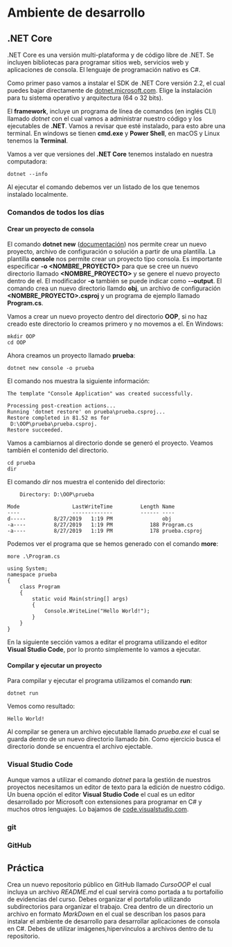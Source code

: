 # Ambiente de desarrollo

## .NET Core
.NET Core es una versión multi-plataforma y de código libre de .NET. Se incluyen bibliotecas para programar sitios web, servicios web y aplicaciones de consola. El lenguaje de programación nativo es C#. 

Como primer paso vamos a instalar el SDK de .NET Core versión 2.2, el cual puedes bajar directamente de [dotnet.microsoft.com](https://dotnet.microsoft.com/download/dotnet-core/2.2). Elige la instalación para tu sistema operativo y arquitectura (64 o 32 bits).

El **framework**, incluye un programa de línea de comandos (en inglés CLI) llamado *dotnet* con el cual vamos a administrar nuestro código y los ejecutables de **.NET**. Vamos a revisar que esté instalado, para esto abre una terminal. En windows se tienen **cmd.exe** y **Power Shell**, en macOS y Linux tenemos la **Terminal**.

Vamos a ver que versiones del  **.NET Core** tenemos instalado en nuestra computadora:

```
dotnet --info
```

Al ejecutar el comando debemos ver un listado de los que tenemos instalado localmente. 

### Comandos de todos los días

#### Crear un proyecto de consola
El comando **dotnet new** ([documentación](https://docs.microsoft.com/en-us/dotnet/core/tools/dotnet-new?tabs=netcore22)) nos permite crear un nuevo proyecto, archivo de configuración o solución a partir de una plantilla. La plantilla **console** nos permite crear un proyecto tipo consola. Es importante especificar **-o <NOMBRE_PROYECTO>** para que se cree un nuevo directorio llamado **<NOMBRE_PROYECTO>** y se genere el nuevo proyecto dentro de el. El modificador **-o** también se puede indicar como **--output**.  El comando crea un nuevo directorio llamdo **obj**, un archivo de configuración **<NOMBRE_PROYECTO>.csproj** y un programa de ejemplo llamado **Program.cs**. 

Vamos a crear un nuevo proyecto dentro del directorio **OOP**, si no haz creado este directorio lo creamos primero y no movemos a el. En Windows:

```
mkdir OOP
cd OOP 
```

Ahora creamos un proyecto llamado **prueba**:

```
dotnet new console -o prueba 
```

El comando nos muestra la siguiente información:

```
The template "Console Application" was created successfully.          

Processing post-creation actions...
Running 'dotnet restore' on prueba\prueba.csproj...
Restore completed in 81.52 ms for 
 D:\OOP\prueba\prueba.csproj.                                     
Restore succeeded.      
```

Vamos a cambiarnos al directorio donde se generó el proyecto. 
Veamos también el contenido del directorio.

```
cd prueba
dir
```
El comando *dir* nos muestra el contenido del directorio:
```
    Directory: D:\OOP\prueba

Mode                 LastWriteTime         Length Name
----                 -------------         ------ ----
d-----         8/27/2019   1:19 PM                obj
-a----         8/27/2019   1:19 PM            188 Program.cs
-a----         8/27/2019   1:19 PM            178 prueba.csproj

```
Podemos ver el programa que se hemos generado con el comando **more**:
```
more .\Program.cs                                                     
```
```
using System;                                                                                            
namespace prueba
{
    class Program
    {
        static void Main(string[] args)
        {
            Console.WriteLine("Hello World!");
        }
    }
}
```

En la siguiente sección vamos a editar el programa utilizando el editor **Visual Studio Code**, por lo pronto simplemente lo vamos a ejecutar.

#### Compilar y ejecutar un proyecto

Para compilar y ejecutar el programa utilizamos el comando **run**:

```
dotnet run                                                            
```
Vemos como resultado:

```
Hello World!  
```

Al compilar se genera un archivo ejecutable llamado *prueba.exe* el cual se guarda dentro de un nuevo directorio llamado *bin*. Como ejercicio busca el directorio donde se encuentra el archivo ejectable.

### Visual Studio Code

Aunque vamos a utilizar el comando *dotnet* para la gestión de nuestros proyectos necesitamos un editor de texto para la edición de nuestro código. Un buena opción el editor **Visual Studio Code** el cual es un editor desarrollado por Microsoft con extensiones para programar en C# y muchos otros lenguajes. Lo bajamos de [code.visualstudio.com](https://code.visualstudio.com/). 

### git

### GitHub

## Práctica

Crea un nuevo repositorio público en GitHub llamado *CursoOOP* el cual incluya un archivo *README.md* el cual servirá como portada a tu portafoilio de evidencias del curso. Debes organizar el portafolio utilizando subdirectorios para organizar el trabajo. Crea dentro de un directorio un archivo en formato *MarkDown* en el cual se describan los pasos para instalar el ambiente de desarrollo para desarrollar aplicaciones de consola en C#. Debes de utilizar imágenes,hipervínculos a archivos dentro de tu repositorio. 
